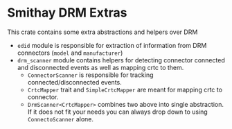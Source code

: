 # Smithay DRM Extras

This crate contains some extra abstractions and helpers over DRM

- `edid` module is responsible for extraction of information from DRM connectors (`model` and `manufacturer`) 
- `drm_scanner` module contains helpers for detecting connector connected and disconnected events as well as mapping crtc to them.
  - `ConnectorScanner` is responsible for tracking connected/disconnected events.
  - `CrtcMapper` trait and `SimpleCrtcMapper` are meant for mapping crtc to connector.
  - `DrmScanner<CrtcMapper>` combines two above into single abstraction. If it does not fit your needs you can always drop down to using `ConnectoScanner` alone.